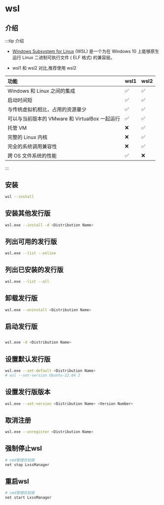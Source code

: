 # wsl

## 介绍

:::tip 介绍
- [Windows Subsystem for Linux](https://learn.microsoft.com/zh-cn/windows/wsl/about) (WSL) 是一个为在 Windows 10 上能够原生运行 Linux 二进制可执行文件 ( ELF 格式) 的兼容层。

- wsl1 和 wsl2 对比,推荐使用 wsl2

| 功能                                           | wsl1 | wsl2 |
| :--------------------------------------------- | :--- | :--- |
| Windows 和 Linux 之间的集成                    | ✅   | ✅   |
| 启动时间短                                     | ✅   | ✅   |
| 与传统虚拟机相比，占用的资源量少               | ✅   | ✅   |
| 可以与当前版本的 VMware 和 VirtualBox 一起运行 | ✅   | ✅   |
| 托管 VM                                        | ❌   | ✅   |
| 完整的 Linux 内核                              | ❌   | ✅   |
| 完全的系统调用兼容性                           | ❌   | ✅   |
| 跨 OS 文件系统的性能                           | ✅   | ❌   |
:::


## 安装

```bash
wsl --install
```

## 安装其他发行版

```bash
wsl.exe --install -d <Distribution Name>
```

## 列出可用的发行版

```bash
wsl.exe --list --online
```
## 列出已安装的发行版

```bash
wsl.exe --list --all
```

## 卸载发行版

```bash
wsl.exe --uninstall <Distribution Name>
```

## 启动发行版

```bash

wsl.exe -d <Distribution Name>
```


## 设置默认发行版

```bash
wsl.exe --set-default <Distribution Name>
# wsl --set-version Ubuntu-22.04 2 
```

## 设置发行版版本

```bash
wsl.exe --set-version <Distribution Name> <Version Number>
```

## 取消注册

```bash
wsl.exe --unregister <Distribution Name>
```

## 强制停止wsl

```bash
# cmd管理员权限
net stop LxssManager 
```

## 重启wsl

```bash
# cmd管理员权限
net start LxssManager 
```

